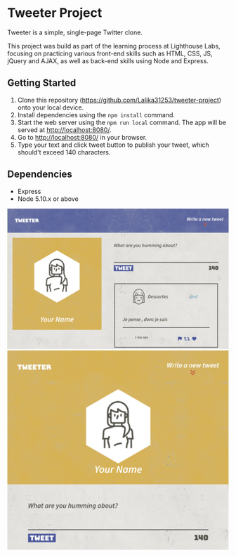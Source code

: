 # Tweeter Project

Tweeter is a simple, single-page Twitter clone.

This project was build as part of the learning process at Lighthouse Labs, focusing on practicing various front-end skills such as HTML, CSS, JS, jQuery and AJAX, as well as back-end skills using Node and Express.


## Getting Started

1. Clone this repository (https://github.com/Lalika31253/tweeter-project) onto your local device.
2. Install dependencies using the `npm install` command.
3. Start the web server using the `npm run local` command. The app will be served at <http://localhost:8080/>.
4. Go to <http://localhost:8080/> in your browser.
5. Type your text and click tweet button to publish your tweet, which should't exceed 140 characters.


## Dependencies

- Express
- Node 5.10.x or above

![Tweeter layout for tablets](https://github.com/Lalika31253/tweeter-project/blob/master/public/images/Tweeter1.jpg)
![Tweeter layout for mobile devices](https://github.com/Lalika31253/tweeter-project/blob/master/public/images/Tweeter2.jpg)